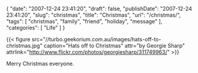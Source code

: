 {
    "date": "2007-12-24 23:41:20",
    "draft": false,
    "publishDate": "2007-12-24 23:41:20",
    "slug": "christmas",
    "title": "Christmas",
    "url": "\/christmas\/",
    "tags": [
        "christmas",
        "family",
        "friend",
        "holiday",
        "message"
    ],
    "categories": [
        "Life"
    ]
}

{{< figure src="//turbo.geekorium.com.au/images/hats-off-to-christmas.jpg" caption="Hats off to Christmas" attr="by Georgie Sharp" attrlink="http://www.flickr.com/photos/georgiesharp/311749963/" >}}

Merry Christmas everyone.